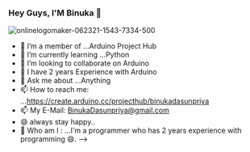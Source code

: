 ###                                                                         Hey Guys, I'M Binuka 👋


![onlinelogomaker-062321-1543-7334-500](https://user-images.githubusercontent.com/77571607/123080008-1b87ac00-d43a-11eb-8f0d-4d5f9bd0839b.jpg)



- 🔭 I’m a member of ...Arduino Project Hub
- 🌱 I’m currently learning ...Python 
- 👯 I’m looking to collaborate on Arduino
- 🤔 I have 2 years Experience with Arduino
- 💬 Ask me about ...Anything
- 📫 How to reach me: ...https://create.arduino.cc/projecthub/binukadasunpriya
- 📫 My E-Mail: BinukaDasunpriya@gmail.com                  
- 😄 always stay happy..
- 🤔 Who am I : ...I'm a programmer who has 2 years experience with programming 😄.
-->
